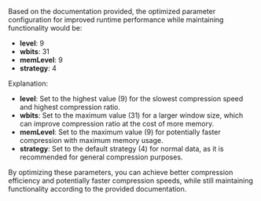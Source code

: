 Based on the documentation provided, the optimized parameter configuration for improved runtime performance while maintaining functionality would be:

- **level**: 9
- **wbits**: 31
- **memLevel**: 9
- **strategy**: 4

Explanation:
- **level**: Set to the highest value (9) for the slowest compression speed and highest compression ratio.
- **wbits**: Set to the maximum value (31) for a larger window size, which can improve compression ratio at the cost of more memory.
- **memLevel**: Set to the maximum value (9) for potentially faster compression with maximum memory usage.
- **strategy**: Set to the default strategy (4) for normal data, as it is recommended for general compression purposes.

By optimizing these parameters, you can achieve better compression efficiency and potentially faster compression speeds, while still maintaining functionality according to the provided documentation.
